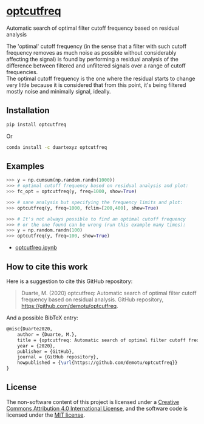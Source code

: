 # [optcutfreq](https://pypi.org/project/optcutfreq)

Automatic search of optimal filter cutoff frequency based on residual analysis

The 'optimal' cutoff frequency (in the sense that a filter with such cutoff frequency removes as much noise as possible without considerably affecting the signal) is found by performing a residual analysis of the difference between filtered and unfiltered signals over a range of cutoff frequencies.  
The optimal cutoff frequency is the one where the residual starts to change very little because it is considered that from this point, it's being filtered mostly noise and minimally signal, ideally.

## Installation

```bash
pip install optcutfreq
```

Or

```bash
conda install -c duartexyz optcutfreq
```

## Examples

```python
>>> y = np.cumsum(np.random.randn(1000))
>>> # optimal cutoff frequency based on residual analysis and plot:
>>> fc_opt = optcutfreq(y, freq=1000, show=True)

>>> # sane analysis but specifying the frequency limits and plot:
>>> optcutfreq(y, freq=1000, fclim=[200,400], show=True)

>>> # It's not always possible to find an optimal cutoff frequency
>>> # or the one found can be wrong (run this example many times):
>>> y = np.random.randn(100)
>>> optcutfreq(y, freq=100, show=True)
```

- [optcutfreq.ipynb](https://github.com/demotu/optcutfreq/blob/master/docs/optcutfreq.ipynb)

## How to cite this work

Here is a suggestion to cite this GitHub repository:

> Duarte, M. (2020) optcutfreq: Automatic search of optimal filter cutoff frequency based on residual analysis. GitHub repository, <https://github.com/demotu/optcutfreq>.

And a possible BibTeX entry:

```tex
@misc{Duarte2020,  
    author = {Duarte, M.},
    title = {optcutfreq: Automatic search of optimal filter cutoff frequency based on residual analysis},  
    year = {2020},  
    publisher = {GitHub},  
    journal = {GitHub repository},  
    howpublished = {\url{https://github.com/demotu/optcutfreq}}  
}
```

## License

The non-software content of this project is licensed under a [Creative Commons Attribution 4.0 International License](http://creativecommons.org/licenses/by/4.0/), and the software code is licensed under the [MIT license](https://opensource.org/licenses/mit-license.php).

